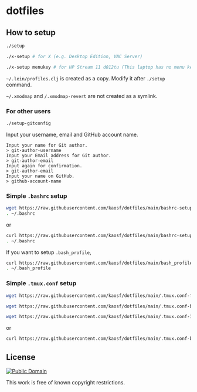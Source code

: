 # dotfiles

## How to setup

```sh
./setup

./x-setup # for X (e.g. Desktop Edition, VNC Server)

./x-setup menukey # for HP Stream 11 d012tu (This laptop has no menu key)
```

`~/.lein/profiles.clj` is created as a copy. Modify it after `./setup` command.

`~/.xmodmap` and `/.xmodmap-revert` are not created as a symlink.

### For other users

```sh
./setup-gitconfig
```

Input your username, email and GitHub account name.

```
Input your name for Git author.
> git-author-username
Input your Email address for Git author.
> git-author-email
Input again for confirmation.
> git-author-email
Input your name on GitHub.
> github-account-name
```

### Simple `.bashrc` setup

```sh
wget https://raw.githubusercontent.com/kaosf/dotfiles/main/bashrc-setup.sh -O - | bash
. ~/.bashrc
```

or

```sh
curl https://raw.githubusercontent.com/kaosf/dotfiles/main/bashrc-setup.sh | bash
. ~/.bashrc
```

If you want to setup `.bash_profile`,

```sh
curl https://raw.githubusercontent.com/kaosf/dotfiles/main/bash_profile-setup.sh | bash
. ~/.bash_profile
```

### Simple `.tmux.conf` setup

```sh
wget https://raw.githubusercontent.com/kaosf/dotfiles/main/.tmux.conf-for-2.4 -O ~/.tmux.conf
```

```sh
wget https://raw.githubusercontent.com/kaosf/dotfiles/main/.tmux.conf-before2.4 -O ~/.tmux.conf
```

```sh
wget https://raw.githubusercontent.com/kaosf/dotfiles/main/.tmux.conf-1.8 -O ~/.tmux.conf
```

or

```sh
curl https://raw.githubusercontent.com/kaosf/dotfiles/main/.tmux.conf-before2.4 > ~/.tmux.conf
```

## License

[![Public Domain](http://i.creativecommons.org/p/mark/1.0/88x31.png)](http://creativecommons.org/publicdomain/mark/1.0/ "license")

This work is free of known copyright restrictions.
